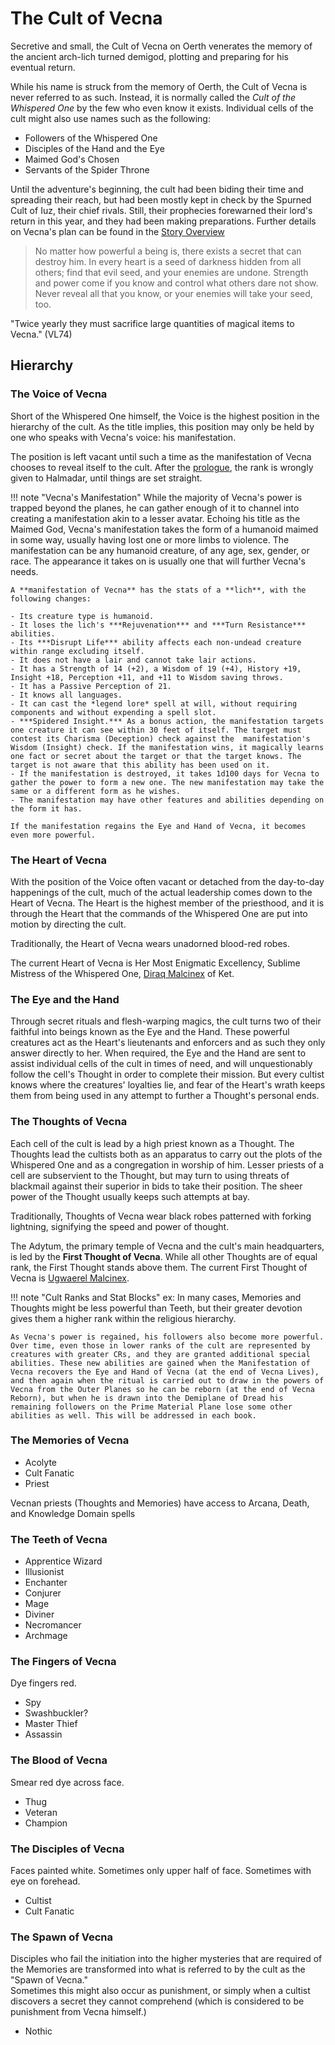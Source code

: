 # The Cult of Vecna

Secretive and small, the Cult of Vecna on Oerth venerates the memory of the ancient arch-lich turned demigod, plotting and preparing for his eventual return.  

While his name is struck from the memory of Oerth, the Cult of Vecna is never referred to as such. Instead, it is normally called the *Cult of the Whispered One* by the few who even know it exists. Individual cells of the cult might also use names such as the following:  

- Followers of the Whispered One
- Disciples of the Hand and the Eye
- Maimed God's Chosen
- Servants of the Spider Throne

Until the adventure's beginning, the cult had been biding their time and spreading their reach, but had been mostly kept in check by the Spurned Cult of Iuz, their chief rivals. Still, their prophecies forewarned their lord's return in this year, and they had been making preparations. Further details on Vecna's plan can be found in the [Story Overview](../overview.md#vecnas-plan)  

> No matter how powerful a being is, there exists a secret that can destroy him. In every heart is a seed of darkness hidden from all others; find that evil seed, and your enemies are undone. Strength and power come if you know and control what others dare not show. Never reveal all that you know, or your enemies will take your seed, too.  

"Twice yearly they must sacrifice large quantities of magical items to Vecna." (VL74)

## Hierarchy

### The Voice of Vecna

Short of the Whispered One himself, the Voice is the highest position in the hierarchy of the cult. As the title implies, this position may only be held by one who speaks with Vecna's voice: his manifestation.  

The position is left vacant until such a time as the manifestation of Vecna chooses to reveal itself to the cult. After the [prologue](../vl/0-a-prologue.md), the rank is wrongly given to Halmadar, until things are set straight.  

!!! note "Vecna's Manifestation"
    While the majority of Vecna's power is trapped beyond the planes, he can gather enough of it to channel into creating a manifestation akin to a lesser avatar. Echoing his title as the Maimed God, Vecna's manifestation takes the form of a humanoid maimed in some way, usually having lost one or more limbs to violence. The manifestation can be any humanoid creature, of any age, sex, gender, or race. The appearance it takes on is usually one that will further Vecna's needs.  

    A **manifestation of Vecna** has the stats of a **lich**, with the following changes:

    - Its creature type is humanoid.  
    - It loses the lich's ***Rejuvenation*** and ***Turn Resistance*** abilities.  
    - Its ***Disrupt Life*** ability affects each non-undead creature within range excluding itself.  
    - It does not have a lair and cannot take lair actions.  
    - It has a Strength of 14 (+2), a Wisdom of 19 (+4), History +19, Insight +18, Perception +11, and +11 to Wisdom saving throws.  
    - It has a Passive Perception of 21.  
    - It knows all languages.  
    - It can cast the *legend lore* spell at will, without requiring components and without expending a spell slot.  
    - ***Spidered Insight.*** As a bonus action, the manifestation targets one creature it can see within 30 feet of itself. The target must contest its Charisma (Deception) check against the  manifestation's Wisdom (Insight) check. If the manifestation wins, it magically learns one fact or secret about the target or that the target knows. The target is not aware that this ability has been used on it.  
    - If the manifestation is destroyed, it takes 1d100 days for Vecna to gather the power to form a new one. The new manifestation may take the same or a different form as he wishes.  
    - The manifestation may have other features and abilities depending on the form it has.  

    If the manifestation regains the Eye and Hand of Vecna, it becomes even more powerful.  

### The Heart of Vecna

With the position of the Voice often vacant or detached from the day-to-day happenings of the cult, much of the actual leadership comes down to the Heart of Vecna. The Heart is the highest member of the priesthood, and it is through the Heart that the commands of the Whispered One are put into motion by directing the cult.  

Traditionally, the Heart of Vecna wears unadorned blood-red robes.  

The current Heart of Vecna is Her Most Enigmatic Excellency, Sublime Mistress of the Whispered One, [Diraq Malcinex](dramatis-personae.md#diraq-malcinex) of Ket.  

### The Eye and the Hand

Through secret rituals and flesh-warping magics, the cult turns two of their faithful into beings known as the Eye and the Hand. These powerful creatures act as the Heart's lieutenants and enforcers and as such they only answer directly to her. When required, the Eye and the Hand are sent to assist individual cells of the cult in times of need, and will unquestionably follow the cell's Thought in order to complete their mission. But every cultist knows where the creatures' loyalties lie, and fear of the Heart's wrath keeps them from being used in any attempt to further a Thought's personal ends.  

### The Thoughts of Vecna

Each cell of the cult is lead by a high priest known as a Thought. The Thoughts lead the cultists both as an apparatus to carry out the plots of the Whispered One and as a congregation in worship of him. Lesser priests of a cell are subservient to the Thought, but may turn to using threats of blackmail against their superior in bids to take their position. The sheer power of the Thought usually keeps such attempts at bay.  

Traditionally, Thoughts of Vecna wear black robes patterned with forking lightning, signifying the speed and power of thought.  

The Adytum, the primary temple of Vecna and the cult's main headquarters, is led by the **First Thought of Vecna**. While all other Thoughts are of equal rank, the First Thought stands above them. The current First Thought of Vecna is [Ugwaerel Malcinex](../dvd/dramatis-personae.md#ugwaerel-malcinex).  

!!! note "Cult Ranks and Stat Blocks"
    ex: In many cases, Memories and Thoughts might be less powerful than Teeth, but their greater devotion gives them a higher rank within the religious hierarchy.
    
    As Vecna's power is regained, his followers also become more powerful. Over time, even those in lower ranks of the cult are represented by creatures with greater CRs, and they are granted additional special abilities. These new abilities are gained when the Manifestation of Vecna recovers the Eye and Hand of Vecna (at the end of Vecna Lives), and then again when the ritual is carried out to draw in the powers of Vecna from the Outer Planes so he can be reborn (at the end of Vecna Reborn), but when he is drawn into the Demiplane of Dread his remaining followers on the Prime Material Plane lose some other abilities as well. This will be addressed in each book.  

### The Memories of Vecna

- Acolyte
- Cult Fanatic
- Priest

Vecnan priests (Thoughts and Memories) have access to Arcana, Death, and Knowledge Domain spells

### The Teeth of Vecna

- Apprentice Wizard
- Illusionist
- Enchanter
- Conjurer
- Mage
- Diviner
- Necromancer
- Archmage

### The Fingers of Vecna

Dye fingers red.  

- Spy
- Swashbuckler?
- Master Thief
- Assassin

### The Blood of Vecna

Smear red dye across face.  

- Thug
- Veteran
- Champion

### The Disciples of Vecna

Faces painted white. Sometimes only upper half of face. Sometimes with eye on forehead.  

- Cultist
- Cult Fanatic

### The Spawn of Vecna

Disciples who fail the initiation into the higher mysteries that are required of the Memories are transformed into what is referred to by the cult as the "Spawn of Vecna."  
Sometimes this might also occur as punishment, or simply when a cultist discovers a secret they cannot comprehend (which is considered to be punishment from Vecna himself.)

- Nothic
